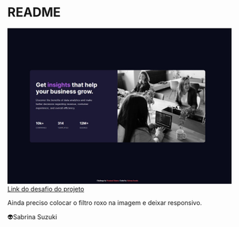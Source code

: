 # README
<img src="imagem.jpg" alt="imagem do projeto">
<a href="https://www.frontendmentor.io/challenges/stats-preview-card-component-8JqbgoU62">Link do desafio do projeto</a>
<p>Ainda preciso colocar o filtro roxo na imagem e deixar responsivo.</p>
<p>👽Sabrina Suzuki</p>
